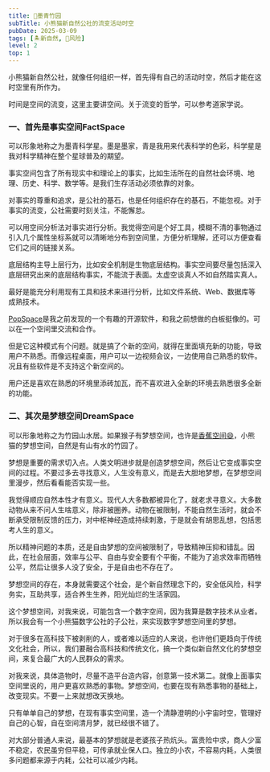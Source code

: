 ```yaml
---
title: 🎋墨青竹园
subTitle: 小熊猫新自然公社的流变活动时空
pubDate: 2025-03-09
tags: [🏝新自然, 🌋风险]
level: 2
top: 1
---
```


小熊猫新自然公社，就像任何组织一样，首先得有自己的活动时空，然后才能在这时空里有所作为。

时间是空间的流变，这里主要讲空间。关于流变的哲学，可以参考道家学说。

### 一、首先是事实空间FactSpace

可以形象地称之为墨青科学星。墨是墨家，青是我用来代表科学的色彩，科学星是我对科学精神在整个星球普及的期望。

事实空间包含了所有现实中和理论上的事实，比如生活所在的自然社会环境、地理、历史、科学、数学等。是我们生存活动必须依靠的对象。

对事实的尊重和追求，是公社的基石，也是任何组织存在的基石，不能忽视。对于事实的流变，公社需要时刻关注，不能懈怠。

可以用空间分析法对事实进行分析。我觉得空间是个好工具，模糊不清的事物通过引入几个属性坐标系就可以清晰地分布到空间里，方便分析理解，还可以方便查看它们之间的链接关系。

底层结构主导上层行为，比如安全机制是生物底层结构。事实空间要尽量包括深入底层研究出来的底层结构事实，不能流于表面。太虚空谈真人不如自然踏实真人。

最好是能充分利用现有工具和技术来进行分析，比如文件系统、Web、数据库等成熟技术。

[PopSpace](https://popspace.io/)是我之前发现的一个有趣的开源软件，和我之前想做的白板挺像的。可以在一个空间里交流和合作。

但是它这种模式有个问题。就是搞了个新的空间，就得在里面填充新的功能，导致用户不熟悉。而像远程桌面，用户可以一边视频会议，一边使用自己熟悉的软件。况且有些软件是不支持这个新空间的。

用户还是喜欢在熟悉的环境里添砖加瓦，而不喜欢进入全新的环境去熟悉很多全新的功能。

### 二、其次是梦想空间DreamSpace

可以形象地称之为竹园山水居。如果猴子有梦想空间，也许是[香蕉空间😄](https://www.bananaspace.org/)，小熊猫的梦想空间，自然是有山有水的竹园了。

梦想是重要的需求切入点。人类文明进步就是创造梦想空间，然后让它变成事实空间的过程。不要过多去寻找意义，人生没有意义，而是去大胆地梦想，在梦想空间里漫步，然后看看能否实现一些。

我觉得顺应自然本性才有意义。现代人大多数都被异化了，就老求寻意义。大多数动物从来不问人生啥意义，除非被圈养。动物在被限制，不能自然生活时，就会不断承受限制反馈的压力，对中枢神经造成持续刺激，于是就会有胡思乱想，包括思考人生的意义。

所以精神问题的本质，还是自由梦想的空间被限制了，导致精神压抑和错乱。因此，在社会层面，效率与公平、自由与安全要有个平衡，不能为了追求效率而牺牲公平，然后让很多人没了安全，于是自由也不存在了。

梦想空间的存在，本身就需要这个社会，是个新自然理念下的，安全低风险，科学务实，互助共享，适合养生生养，阳光灿烂的生活家园。

这个梦想空间，对我来说，可能包含一个数字空间，因为我算是数字技术从业者。所以我会有一个小熊猫数字公社的子公社，来实现数字梦想空间里的梦想。

对于很多在高科技下被剥削的人，或者难以适应的人来说，也许他们更趋向于传统文化社会，所以，我们要融合高科技和传统文化，搞一个类似新自然文化的梦想空间，来复合最广大的人民群众的需求。

对我来说，具体造物时，尽量不造平台造内容，创意第一技术第二。就像上面事实空间里说的，用户更喜欢熟悉的事物。梦想空间，也要在现有熟悉事物的基础上，改变现实。不要一上来就想改天换地。

只有单单自己的梦想，在现有事实空间里，造一个清静澄明的小宇宙时空，管理好自己的心智，自在空间清月梦，就已经很不错了。

对大部分普通人来说，最基本的梦想就是老婆孩子热炕头。富贵险中求，商人少富不稳定，农民虽穷但平稳，可传承就业保人口。独立的小农，不容易内耗，人类很多问题都来源于内耗，公社可以减少内耗。
